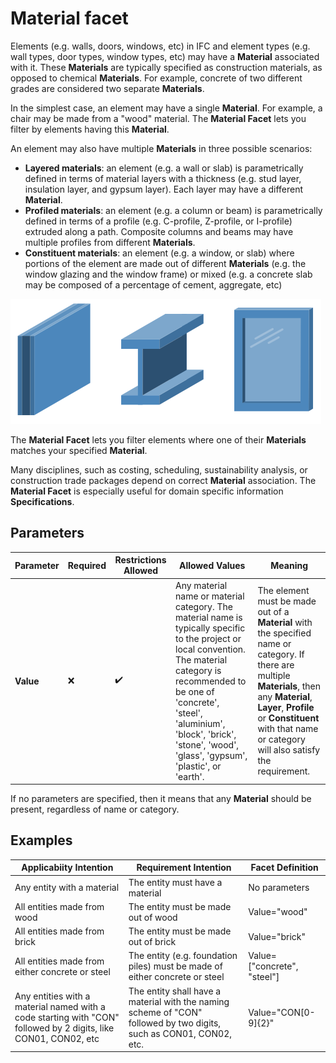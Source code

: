 # Material facet

Elements (e.g. walls, doors, windows, etc) in IFC and element types (e.g. wall types, door types, window types, etc) may have a **Material** associated with it. These **Materials** are typically specified as construction materials, as opposed to chemical **Materials**. For example, concrete of two different grades are considered two separate **Materials**.

In the simplest case, an element may have a single **Material**. For example, a chair may be made from a "wood" material. The **Material Facet** lets you filter by elements having this **Material**.

An element may also have multiple **Materials** in three possible scenarios:

 - **Layered materials**: an element (e.g. a wall or slab) is parametrically defined in terms of material layers with a thickness (e.g. stud layer, insulation layer, and gypsum layer). Each layer may have a different **Material**.
 - **Profiled materials**: an element (e.g. a column or beam) is parametrically defined in terms of a profile (e.g. C-profile, Z-profile, or I-profile) extruded along a path. Composite columns and beams may have multiple profiles from different **Materials**.
 - **Constituent materials**: an element (e.g. a window, or slab) where portions of the element are made out of different **Materials** (e.g. the window glazing and the window frame) or mixed  (e.g. a concrete slab may be composed of a percentage of cement, aggregate, etc)

![Material Facet](material-facet.png)

The **Material Facet** lets you filter elements where one of their **Materials** matches your specified **Material**.

Many disciplines, such as costing, scheduling, sustainability analysis, or construction trade packages depend on correct **Material** association. The **Material Facet** is especially useful for domain specific information **Specifications**.

## Parameters

Parameter | Required | Restrictions Allowed | Allowed Values | Meaning
--- | --- | --- | --- | ---
**Value** | ❌ | ✔️ | Any material name or material category. The material name is typically specific to the project or local convention. The material category is recommended to be one of 'concrete', 'steel', 'aluminium', 'block', 'brick', 'stone', 'wood', 'glass', 'gypsum', 'plastic', or 'earth'. | The element must be made out of a **Material** with the specified name or category. If there are multiple **Materials**, then any **Material**, **Layer**, **Profile** or **Constituent** with that name or category will also satisfy the requirement.

If no parameters are specified, then it means that any **Material** should be present, regardless of name or category.

## Examples

Applicabiity Intention | Requirement Intention | Facet Definition
--- | --- | ---
Any entity with a material | The entity must have a material | No parameters
All entities made from wood | The entity must be made out of wood | Value="wood"
All entities made from brick | The entity must be made out of brick | Value="brick"
All entities made from either concrete or steel | The entity (e.g. foundation piles) must be made of either concrete or steel | Value=["concrete", "steel"]
Any entities with a material named with a code starting with "CON" followed by 2 digits, like CON01, CON02, etc | The entity shall have a material with the naming scheme of "CON" followed by two digits, such as CON01, CON02, etc. | Value="CON[0-9]{2}"
